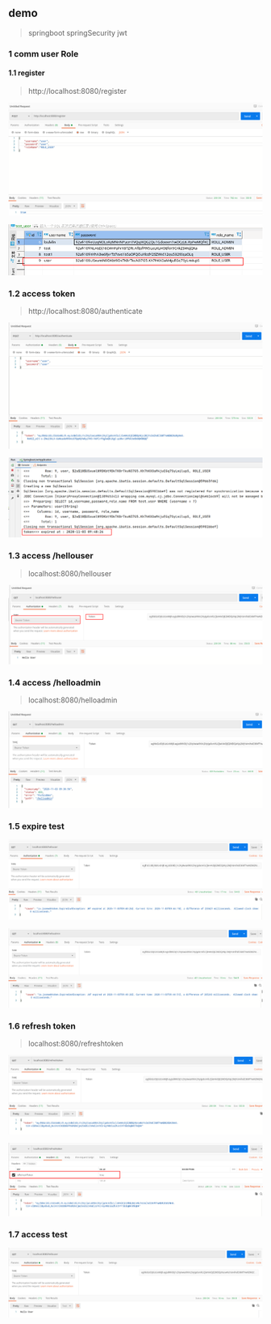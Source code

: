 ## demo
>springboot springSecurity jwt

### 1 comm user Role

#### 1.1 register

>http://localhost:8080/register

![](./src/main/resources/images/comm111.png)

![](./src/main/resources/images/comm222.png)

### 1.2  access token

> http://localhost:8080/authenticate

![](./src/main/resources/images/comm333.png)

![](./src/main/resources/images/comm3331.png)

### 1.3 access /hellouser

> localhost:8080/hellouser

![](./src/main/resources/images/comm444.png)

### 1.4  access /helloadmin

> localhost:8080/helloadmin

![](./src/main/resources/images/comm555.png)

### 1.5  expire test

![](./src/main/resources/images/comm666.png)

![comm777](./src/main/resources/images/comm777.png)

### 1.6 refresh token

> localhost:8080/refreshtoken

![](./src/main/resources/images/comm888.png)

![comm999](./src/main/resources/images/comm999.png)

### 1.7 access test

![](./src/main/resources/images/comm9991.png)




